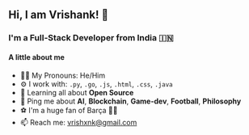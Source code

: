 ## Hi, I am Vrishank! 👋

### I'm a Full-Stack Developer from India 🇮🇳

#### A little about me
- 👦🏻 My Pronouns: He/Him
- ⚙️ I work with: `.py`, `.go`, `.js`, `.html`, `.css`, `.java`
- 🌱 Learning all about **Open Source**
- 💬 Ping me about **AI**, **Blockchain**, **Game-dev**, **Football**, **Philosophy**
- ⚽️ I'm a huge fan of Barça 🔵🔴
- 📫 Reach me: vrishxnk@gmail.com
